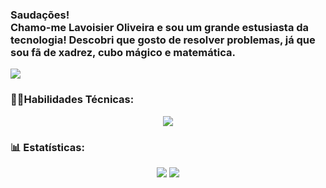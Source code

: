 <h3>Saudações!<br>Chamo-me Lavoisier Oliveira e sou um grande estusiasta da tecnologia! Descobri que gosto de resolver problemas, já que sou fã de xadrez, cubo mágico e matemática.</h3>

<div>
  <img src="https://readme-typing-svg.herokuapp.com?font=Fira+Code&weight=600&size=40&duration=1800&pause=800&vCenter=true&multiline=true&random=false&width=1200&height=160&lines=Ci%C3%AAncia+da+Computa%C3%A7%C3%A3o+|+CIn+-+UFPE+|+1/9;An%C3%A1lise+e+Desenvol.+de+Sistemas+|+FICR+|+3/5;T%C3%A9cnico+em+Eletr%C3%B4nica+|+IFPE+-+Campus+Recife" />
</div>
<h3>🤹‍♂️Habilidades Técnicas:</h3>
<div align="center">
  <img src="https://skillicons.dev/icons?i=git,c,cpp,html,css,js,py,java,github,flutter,anaconda,figma,vscode,obsidian" />
</div>

<h3>📊 Estatísticas:</h3>
<div align="center">
  <img src="https://github-readme-streak-stats.herokuapp.com/?user=Lavoisier-Oliveira&theme=react&hide_border=true" />
  <img src="https://github-readme-activity-graph.vercel.app/graph?username=Lavoisier-Oliveira&theme=react" />
</div>
